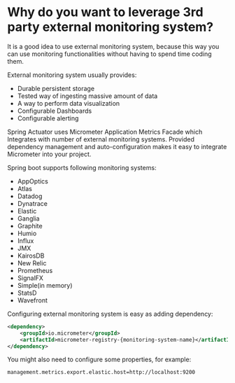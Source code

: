 # Why do you want to leverage 3rd party external monitoring system?
It is a good idea to use external monitoring system, because this way you can use monitoring functionalities without having 
to spend time coding them.

External monitoring system usually provides:
- Durable persistent storage
- Tested way of ingesting massive amount of data
- A way to perform data visualization
- Configurable Dashboards
- Configurable alerting

Spring Actuator uses Micrometer Application Metrics Facade which Integrates with number of external 
monitoring systems. Provided dependency management and auto-configuration makes it easy to integrate Micrometer into your project.

Spring boot supports following monitoring systems:
- AppOptics
- Atlas
- Datadog
- Dynatrace
- Elastic
- Ganglia
- Graphite
- Humio
- Influx
- JMX
- KairosDB
- New Relic
- Prometheus
- SignalFX
- Simple(in memory)
- StatsD
- Wavefront

Configuring external monitoring system is easy as adding dependency:
```xml
<dependency>
    <groupId>io.micrometer</groupId>
    <artifactId>micrometer-registry-{monitoring-system-name}</artifactId>
</dependency>
```

You might also need to configure some properties, for example:
```properties
management.metrics.export.elastic.host=http://localhost:9200
```

